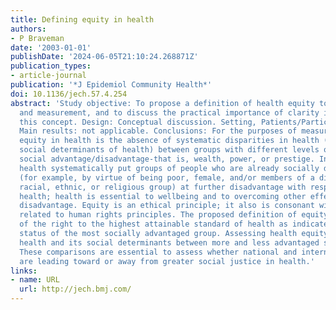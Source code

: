 ```yaml
---
title: Defining equity in health
authors:
- P Braveman
date: '2003-01-01'
publishDate: '2024-06-05T21:10:24.268871Z'
publication_types:
- article-journal
publication: '*J Epidemiol Community Health*'
doi: 10.1136/jech.57.4.254
abstract: 'Study objective: To propose a definition of health equity to guide operationalisation
  and measurement, and to discuss the practical importance of clarity in defining
  this concept. Design: Conceptual discussion. Setting, Patients/Participants, and
  Main results: not applicable. Conclusions: For the purposes of measurement and operationalisation,
  equity in health is the absence of systematic disparities in health (or in the major
  social determinants of health) between groups with different levels of underlying
  social advantage/disadvantage-that is, wealth, power, or prestige. Inequities in
  health systematically put groups of people who are already socially disadvantaged
  (for example, by virtue of being poor, female, and/or members of a disenfranchised
  racial, ethnic, or religious group) at further disadvantage with respect to their
  health; health is essential to wellbeing and to overcoming other effects of social
  disadvantage. Equity is an ethical principle; it also is consonant with and closely
  related to human rights principles. The proposed definition of equity supports operationali-sation
  of the right to the highest attainable standard of health as indicated by the health
  status of the most socially advantaged group. Assessing health equity requires comparing
  health and its social determinants between more and less advantaged social groups.
  These comparisons are essential to assess whether national and international policies
  are leading toward or away from greater social justice in health.'
links:
- name: URL
  url: http://jech.bmj.com/
---
```

